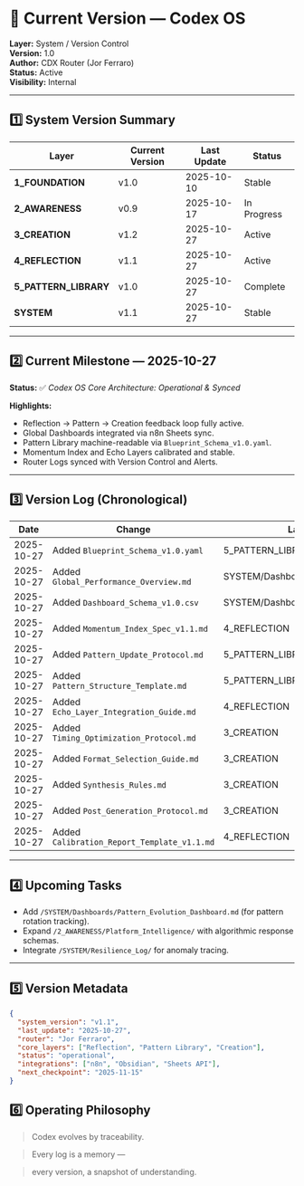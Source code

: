 # 🧾 Current Version — Codex OS  
**Layer:** System / Version Control  
**Version:** 1.0  
**Author:** CDX Router (Jor Ferraro)  
**Status:** Active  
**Visibility:** Internal  

---

## 1️⃣ System Version Summary

| Layer | Current Version | Last Update | Status |
|--------|------------------|--------------|---------|
| **1_FOUNDATION** | v1.0 | 2025-10-10 | Stable |
| **2_AWARENESS** | v0.9 | 2025-10-17 | In Progress |
| **3_CREATION** | v1.2 | 2025-10-27 | Active |
| **4_REFLECTION** | v1.1 | 2025-10-27 | Active |
| **5_PATTERN_LIBRARY** | v1.0 | 2025-10-27 | Complete |
| **SYSTEM** | v1.1 | 2025-10-27 | Stable |

---

## 2️⃣ Current Milestone — 2025-10-27  
**Status:** ✅ _Codex OS Core Architecture: Operational & Synced_  

**Highlights:**
- Reflection → Pattern → Creation feedback loop fully active.  
- Global Dashboards integrated via n8n Sheets sync.  
- Pattern Library machine-readable via `Blueprint_Schema_v1.0.yaml`.  
- Momentum Index and Echo Layers calibrated and stable.  
- Router Logs synced with Version Control and Alerts.

---

## 3️⃣ Version Log (Chronological)

| Date | Change | Layer | File Path |
|------|---------|--------|-----------|
| 2025-10-27 | Added `Blueprint_Schema_v1.0.yaml` | 5_PATTERN_LIBRARY | `/5_PATTERN_LIBRARY/Blueprint_Schema_v1.0.yaml` |
| 2025-10-27 | Added `Global_Performance_Overview.md` | SYSTEM/Dashboards | `/SYSTEM/Dashboards/Global_Performance_Overview.md` |
| 2025-10-27 | Added `Dashboard_Schema_v1.0.csv` | SYSTEM/Dashboards/Data_Schema | `/SYSTEM/Dashboards/Data_Schema/Dashboard_Schema_v1.0.csv` |
| 2025-10-27 | Added `Momentum_Index_Spec_v1.1.md` | 4_REFLECTION | `/4_REFLECTION/Momentum_Index/Momentum_Index_Spec_v1.1.md` |
| 2025-10-27 | Added `Pattern_Update_Protocol.md` | 5_PATTERN_LIBRARY | `/5_PATTERN_LIBRARY/Pattern_Update_Protocol.md` |
| 2025-10-27 | Added `Pattern_Structure_Template.md` | 5_PATTERN_LIBRARY | `/5_PATTERN_LIBRARY/Blueprints/Pattern_Structure_Template.md` |
| 2025-10-27 | Added `Echo_Layer_Integration_Guide.md` | 4_REFLECTION | `/4_REFLECTION/Echo_Layer/Echo_Layer_Integration_Guide.md` |
| 2025-10-27 | Added `Timing_Optimization_Protocol.md` | 3_CREATION | `/3_CREATION/Remix_Engine/Timing_Optimization_Protocol.md` |
| 2025-10-27 | Added `Format_Selection_Guide.md` | 3_CREATION | `/3_CREATION/Remix_Engine/Format_Selection_Guide.md` |
| 2025-10-27 | Added `Synthesis_Rules.md` | 3_CREATION | `/3_CREATION/Remix_Engine/Synthesis_Rules.md` |
| 2025-10-27 | Added `Post_Generation_Protocol.md` | 3_CREATION | `/3_CREATION/Remix_Engine/Post_Generation_Protocol.md` |
| 2025-10-27 | Added `Calibration_Report_Template_v1.1.md` | 4_REFLECTION | `/4_REFLECTION/Calibration_Reports/Calibration_Report_Template_v1.1.md` |

---

## 4️⃣ Upcoming Tasks
- Add `/SYSTEM/Dashboards/Pattern_Evolution_Dashboard.md` (for pattern rotation tracking).  
- Expand `/2_AWARENESS/Platform_Intelligence/` with algorithmic response schemas.  
- Integrate `/SYSTEM/Resilience_Log/` for anomaly tracing.

---

## 5️⃣ Version Metadata

```json
{
  "system_version": "v1.1",
  "last_update": "2025-10-27",
  "router": "Jor Ferraro",
  "core_layers": ["Reflection", "Pattern Library", "Creation"],
  "status": "operational",
  "integrations": ["n8n", "Obsidian", "Sheets API"],
  "next_checkpoint": "2025-11-15"
}

```


## **6️⃣ Operating Philosophy**

  

> Codex evolves by traceability.

>   

> Every log is a memory —

> every version, a snapshot of understanding.